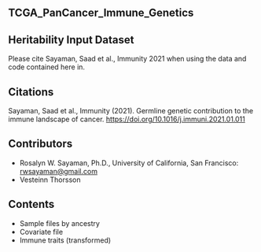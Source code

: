 ## TCGA_PanCancer_Immune_Genetics

## Heritability Input Dataset

Please cite Sayaman, Saad et al., Immunity 2021 when using the data and code contained here in.

## Citations
Sayaman, Saad et al., Immunity (2021). Germline genetic contribution to the immune landscape of cancer. https://doi.org/10.1016/j.immuni.2021.01.011


## Contributors
* Rosalyn W. Sayaman, Ph.D., University of California, San Francisco: rwsayaman@gmail.com
* Vesteinn Thorsson


## Contents
* Sample files by ancestry
* Covariate file
* Immune traits (transformed)
